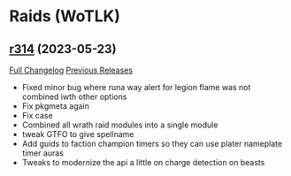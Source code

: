 # <DBM> Raids (WoTLK)

## [r314](https://github.com/DeadlyBossMods/DBM-WotLK/tree/r314) (2023-05-23)
[Full Changelog](https://github.com/DeadlyBossMods/DBM-WotLK/compare/r313...r314) [Previous Releases](https://github.com/DeadlyBossMods/DBM-WotLK/releases)

- Fixed minor bug where runa way alert for legion flame was not combined iwth other options  
- Fix pkgmeta again  
- Fix case  
- Combined all wrath raid modules into a single module  
- tweak GTFO to give spellname  
- Add guids to faction champion timers so they can use plater nameplate timer auras  
- Tweaks to modernize the api a little on charge detection on beasts  
